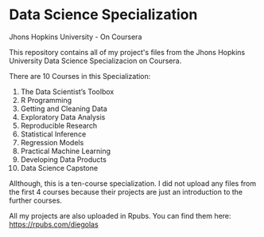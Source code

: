 # Data Science Specialization
Jhons Hopkins University - On Coursera

This repository contains all of my project's files from the Jhons Hopkins University Data Science Specializacion on Coursera.

There are 10 Courses in this Specialization:

1.  The Data Scientist’s Toolbox
2.  R Programming 
3.  Getting and Cleaning Data
4.  Exploratory Data Analysis
5.  Reproducible Research
6.  Statistical Inference
7.  Regression Models
8.  Practical Machine Learning
9.  Developing Data Products
10. Data Science Capstone

Allthough, this is a ten-course specialization. I did not upload any files from the first 4 courses because their projects are
just an introduction to the further courses. 

All my projects are also uploaded in Rpubs. You can find them here: https://rpubs.com/diegolas
